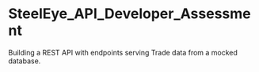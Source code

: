 # SteelEye_API_Developer_Assessment
Building a REST API with endpoints serving Trade data from a mocked database.
